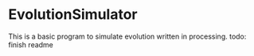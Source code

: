 # EvolutionSimulator
This is a basic program to simulate evolution written in processing.
todo: finish readme
